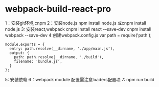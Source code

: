 # webpack-build-react-pro
1：安装git环境,cnpm
2：安装node.js
  npm install node.js 或cnpm install node.js	
3: 安装react,webpack
  cnpm install react --save-dev 
  cnpm install webpack --save-dev
4:创建webpack.config.js
	var path = require('path');

	module.exports = {
	  entry: path.resolve(__dirname, './app/main.js'),
	  output: {
		path: path.resolve(__dirname, './build'),
		filename: 'bundle.js',
	  }
	};
5: 安装依赖
6：webpack module 配置需注意loaders配置项
7: npm run build 
